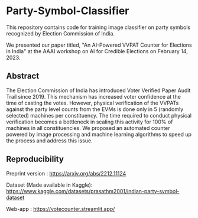 # Party-Symbol-Classifier
This repository contains code for training image classifier on party symbols recognized by Election Commission of India.

We presented our paper titled, "An AI-Powered VVPAT Counter for Elections in India" at the AAAI workshop on AI for Credible Elections on February 14, 2023.

## Abstract

The Election Commission of India has introduced Voter Verified Paper Audit Trail since 2019. This mechanism has increased voter confidence at the time of casting the votes. However, physical verification of the VVPATs against the party level counts from the EVMs is done only in 5 (randomly selected) machines per constituency. The time required to conduct physical verification becomes a bottleneck in scaling this activity for 100% of machines in all constituencies. We proposed an automated counter powered by image processing and machine learning algorithms to speed up the process and address this issue.

## Reproducibility

Preprint version : https://arxiv.org/abs/2212.11124

Dataset (Made available in Kaggle): https://www.kaggle.com/datasets/prasathm2001/indian-party-symbol-dataset

Web-app : https://votecounter.streamlit.app/
